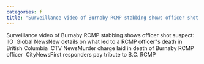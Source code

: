 ```yaml
---
categories: f
title: "Surveillance video of Burnaby RCMP stabbing shows officer shot suspect IIO  Global News"
---
```

Surveillance video of Burnaby RCMP stabbing shows officer shot suspect: IIO&nbsp;&nbsp;Global NewsNew details on what led to a RCMP officer"s death in British Columbia&nbsp;&nbsp;CTV NewsMurder charge laid in death of Burnaby RCMP officer&nbsp;&nbsp;CityNewsFirst responders pay tribute to B.C. RCMP 